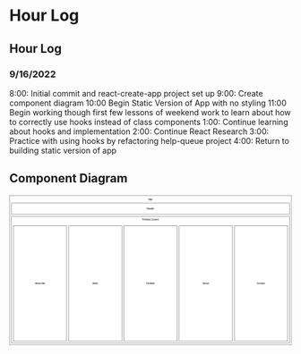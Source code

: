 # Hour Log

## Hour Log

### 9/16/2022

8:00: Initial commit and react-create-app project set up
9:00: Create component diagram
10:00 Begin Static Version of App with no styling
11:00 Begin working though first few lessons of weekend work to learn about how to correctly use hooks instead of class components
1:00: Continue learning about hooks and implementation
2:00: Continue React Research
3:00: Practice with using hooks by refactoring help-queue project
4:00: Return to building static version of app

## Component Diagram

![component-diagram](./Portfolio.png)